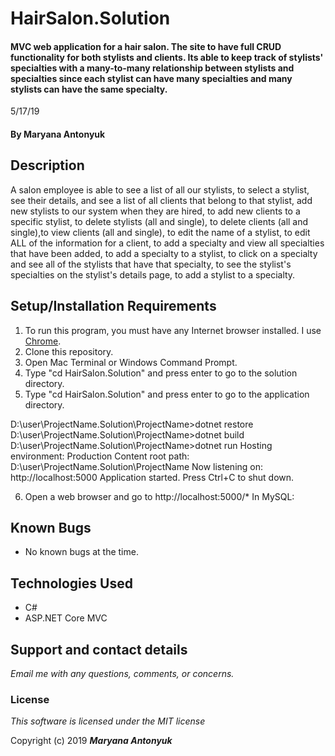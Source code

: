 # HairSalon.Solution


#### MVC web application for a hair salon. The site to have full CRUD functionality for both stylists and clients. Its able to keep track of stylists' specialties with a many-to-many relationship between stylists and specialties since each stylist can have many specialties and many stylists can have the same specialty.

 5/17/19

#### By **Maryana Antonyuk**

## Description
A salon employee is able to see a list of all our stylists, to select a stylist, see their details, and see a list of all clients that belong to that stylist, add new stylists to our system when they are hired, to add new clients to a specific stylist, to delete stylists (all and single), to delete clients (all and single),to view clients (all and single), to edit  the name of a stylist, to edit ALL of the information for a client, to add a specialty and view all specialties that have been added, to add a specialty to a stylist, to click on a specialty and see all of the stylists that have that specialty, to see the stylist's specialties on the stylist's details page, to add a stylist to a specialty.


## Setup/Installation Requirements

1. To run this program, you must have any Internet browser installed. I use [Chrome](https://www.google.com/chrome/?brand=CHBD&gclid=Cj0KCQjwtMvlBRDmARIsAEoQ8zTDauh_W6y-Cpg5m7HlexhAgOV4olX-i6Lvp3uFLKp6umCRq_5j3D0aAviGEALw_wcB&gclsrc=aw.ds).
2. Clone this repository.
3. Open Mac Terminal or Windows Command Prompt.
4. Type "cd HairSalon.Solution" and press enter to go to the solution directory.
5. Type "cd HairSalon.Solution" and press enter to go to the application directory.

  D:\user\ProjectName.Solution\ProjectName>dotnet restore
  D:\user\ProjectName.Solution\ProjectName>dotnet build
  D:\user\ProjectName.Solution\ProjectName>dotnet run
  Hosting environment: Production
  Content root path: D:\user\ProjectName.Solution\ProjectName
  Now listening on: http://localhost:5000
  Application started. Press Ctrl+C to shut down.

6. Open a web browser and go to http://localhost:5000/*
In MySQL:


## Known Bugs
* No known bugs at the time.

## Technologies Used
* C#
* ASP.NET Core MVC


## Support and contact details

_Email me with any questions, comments, or concerns._

### License

*This software is licensed under the MIT license*

Copyright (c) 2019 **_Maryana Antonyuk_**
